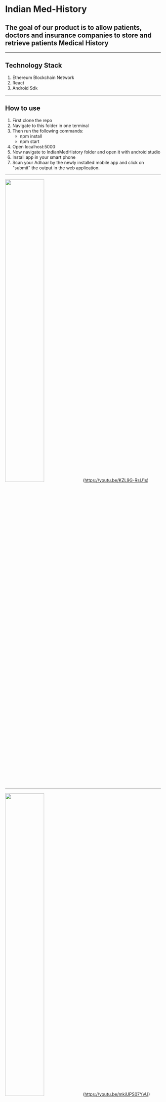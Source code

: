 # Indian Med-History
## The goal of our product is to allow patients, doctors and insurance companies to store and retrieve patients Medical History

---
Technology Stack
---
 1. Ethereum Blockchain Network
 2. React
 3. Android Sdk
---
How to use
---
1. First clone the repo
2. Navigate to this folder in one terminal
3. Then run the following commands: 
    - npm install 
    - npm start 
4. Open localhost:5000
5. Now navigate to IndianMedHistory folder and open it with android studio
6. Install app in your smart phone
7. Scan your Adhaar by the newly installed mobile app and click on "submit" the output in the web application.
---

<img src="https://img.youtube.com/vi/KZL9G-RsU1s/maxresdefault.jpg" width="50%">(https://youtu.be/KZL9G-RsU1s)

---

<img src="https://img.youtube.com/vi/mkiUPS07YvU/maxresdefault.jpg" width="50%">(https://youtu.be/mkiUPS07YvU)

---

Happy hacking :))
